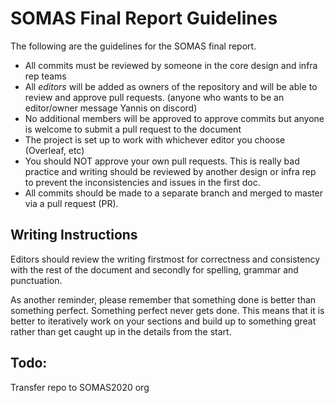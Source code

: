 # SOMAS Final Report Guidelines

The following are the guidelines for the SOMAS final report. 

- All commits must be reviewed by someone in the core design and infra rep teams
- All *editors* will be added as owners of the repository and will be able to review and approve pull requests. (anyone who wants to be an editor/owner message Yannis on discord)
- No additional members will be approved to approve commits but anyone is welcome to submit a pull request to the document
- The project is set up to work with whichever editor you choose (Overleaf, etc)
- You should NOT approve your own pull requests. This is really bad practice and writing should be reviewed by another design or infra rep to prevent the inconsistencies and issues in the first doc.
- All commits should be made to a separate branch and merged to master via a pull request (PR).

## Writing Instructions

Editors should review the writing firstmost for correctness and consistency with the rest of the document and secondly for spelling, grammar and punctuation.

As another reminder, please remember that something done is better than something perfect. Something perfect never gets done. This means that it is better to iteratively work on your sections and build up to something great rather than get caught up in the details from the start.

## Todo:
Transfer repo to SOMAS2020 org
